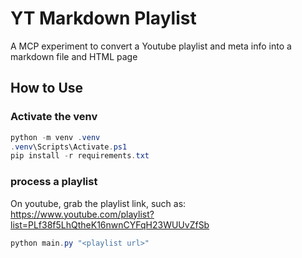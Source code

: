 # YT Markdown Playlist

A MCP experiment to convert a Youtube playlist and meta info into a markdown file and HTML page

## How to Use

### Activate the venv

```powershell
python -m venv .venv
.venv\Scripts\Activate.ps1
pip install -r requirements.txt
```

### process a playlist

On youtube, grab the playlist link, such as: https://www.youtube.com/playlist?list=PLf38f5LhQtheK16nwnCYFqH23WUUvZfSb

```powershell
python main.py "<playlist url>"
```
